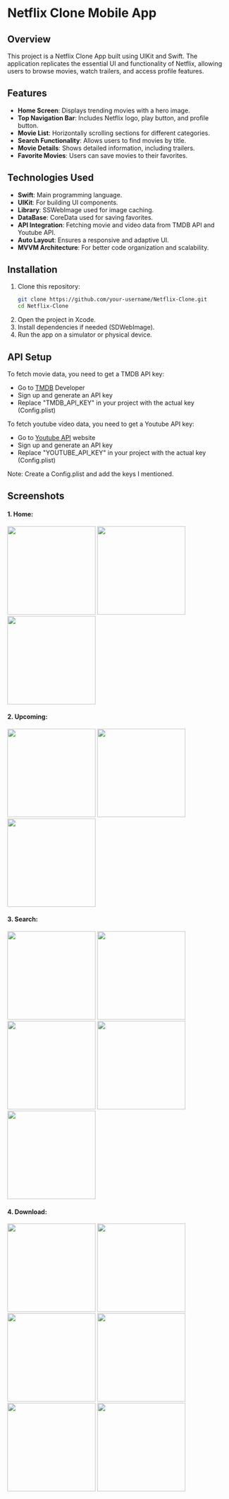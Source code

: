 # Netflix Clone Mobile App

## Overview

This project is a Netflix Clone App built using UIKit and Swift. The application replicates the essential UI and functionality of Netflix, allowing users to browse movies, watch trailers, and access profile features.

## Features

- **Home Screen**: Displays trending movies with a hero image.
- **Top Navigation Bar**: Includes Netflix logo, play button, and profile button.
- **Movie List**: Horizontally scrolling sections for different categories.
- **Search Functionality**: Allows users to find movies by title.
- **Movie Details**: Shows detailed information, including trailers.
- **Favorite Movies**: Users can save movies to their favorites.

## Technologies Used

- **Swift**: Main programming language.
- **UIKit**: For building UI components.
- **Library**: SSWebImage used for image caching.
- **DataBase**: CoreData used for saving favorites.
- **API Integration**: Fetching movie and video data from TMDB API and Youtube API.
- **Auto Layout**: Ensures a responsive and adaptive UI.
- **MVVM Architecture**: For better code organization and scalability.

## Installation

1. Clone this repository:
   ```bash
   git clone https://github.com/your-username/Netflix-Clone.git
   cd Netflix-Clone
2. Open the project in Xcode.
3. Install dependencies if needed (SDWebImage).
4. Run the app on a simulator or physical device.

## API Setup

To fetch movie data, you need to get a TMDB API key:
- Go to [TMDB](https://www.themoviedb.org/documentation/api) Developer
- Sign up and generate an API key
- Replace "TMDB_API_KEY" in your project with the actual key (Config.plist)

To fetch youtube video data, you need to get a Youtube API key:
- Go to [Youtube API](https://developers.google.com/youtube/v3/docs/search/list) website
- Sign up and generate an API key
- Replace "YOUTUBE_API_KEY" in your project with the actual key (Config.plist)

Note: Create a Config.plist and add the keys I mentioned.

## Screenshots

#### 1. Home:
<img width=200 src="https://github.com/user-attachments/assets/edd01091-b092-4563-8439-77a89384181a"/>
<img width=200 src="https://github.com/user-attachments/assets/92157ff6-0950-4cc8-ace2-86e04648e5e2"/>
<img width=200 src="https://github.com/user-attachments/assets/7cb2d59f-438b-4e1e-8014-91dcf0f7340c"/>

#### 2. Upcoming:
<img width=200 src="https://github.com/user-attachments/assets/6e03e85d-6353-40bb-9a47-6205cf52265c"/>
<img width=200 src="https://github.com/user-attachments/assets/1adaeb74-91c4-4363-90e2-7b4d89910a2a"/>
<img width=200 src="https://github.com/user-attachments/assets/c29e81e8-9444-4db6-bfe2-7b3d756d12cf"/>

#### 3. Search:
<img width=200 src="https://github.com/user-attachments/assets/5f584eff-e712-4607-83a2-3ebdeac85853"/>
<img width=200 src="https://github.com/user-attachments/assets/37582ceb-2388-4de4-ae1a-7eff5d3e1b5a"/>
<img width=200 src="https://github.com/user-attachments/assets/188904fb-078d-48b6-8a63-04d7a90de6df"/>
<img width=200 src="https://github.com/user-attachments/assets/21be833d-1da9-4a81-99c4-8fc8374bdce9"/>
<img width=200 src="https://github.com/user-attachments/assets/3ad2d8fe-9169-46cd-9d2f-9f22127f7a73"/>

#### 4. Download:
<img width=200 src="https://github.com/user-attachments/assets/52dbf98c-c1f3-4f4b-ba53-9419631c9129"/>
<img width=200 src="https://github.com/user-attachments/assets/6e759995-700d-4201-82d5-8ab66c3f3998"/>
<img width=200 src="https://github.com/user-attachments/assets/a0151dd0-e4c4-4dbd-a6a8-a31fa10a15de"/>
<img width=200 src="https://github.com/user-attachments/assets/b10a91b0-403a-4be3-98c8-83aacbb34961"/>
<img width=200 src="https://github.com/user-attachments/assets/52cdf07f-d14a-4436-a2aa-417164844944"/>
<img width=200 src="https://github.com/user-attachments/assets/8a45e2bb-3c61-4725-a74e-ad933e593b71"/>








